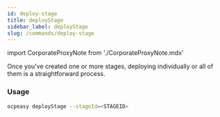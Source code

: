 ```yaml
---
id: deploy-stage
title: deployStage
sidebar_label: deployStage
slug: /commands/deploy-stage
---
```


import CorporateProxyNote from './CorporateProxyNote.mdx'

Once you've created one or more stages, deploying individually or all of them is a straightforward process.

### Usage

```bash
ocpeasy deployStage --stageId=<STAGEID>
```

<CorporateProxyNote />